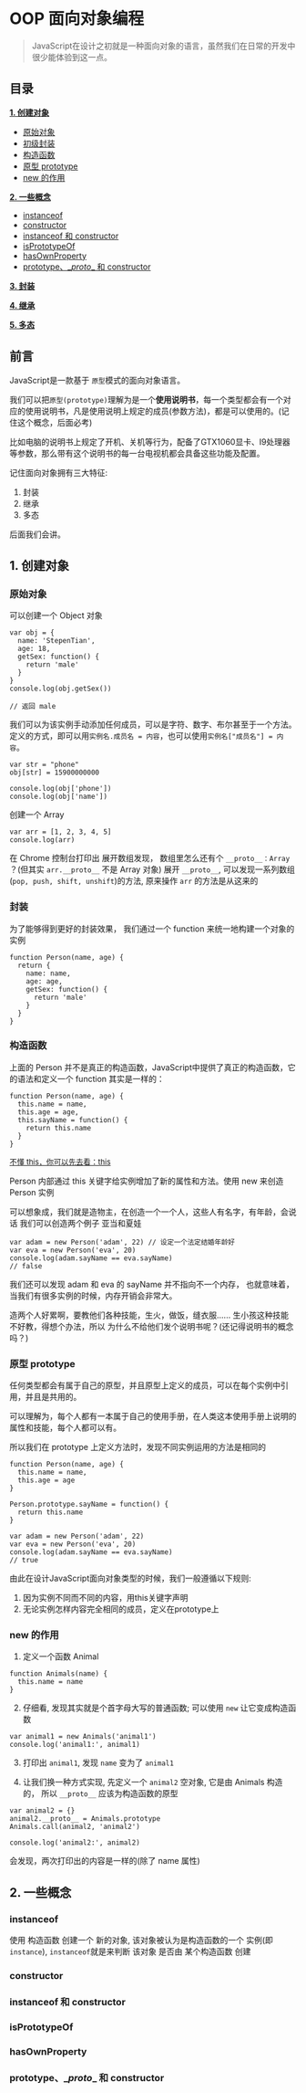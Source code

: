 # OOP 面向对象编程
> JavaScript在设计之初就是一种面向对象的语言，虽然我们在日常的开发中很少能体验到这一点。

## 目录

**[1. 创建对象](#1-创建对象)**
  * [原始对象](#原始对象)
  * [初级封装](#初级封装)
  * [构造函数](#构造函数)
  * [原型 prototype](#原型-prototype)
  * [new 的作用](#new-的作用)

**[2. 一些概念](#2-一些概念)**
  * [instanceof](#instanceof)
  * [constructor](#constructor)
  * [instanceof 和 constructor](#instanceof-和-constructor)
  * [isPrototypeOf](#isprototypeof)
  * [hasOwnProperty](#hasownproperty)
  * [prototype、\__proto__ 和 constructor](#prototype-__proto__-和-constructor)

**[3. 封装]()**

**[4. 继承]()**

**[5. 多态]()**

## 前言
 
JavaScript是一款基于 `原型`模式的面向对象语言。

我们可以把`原型(prototype)`理解为是一个**使用说明书**，每一个类型都会有一个对应的使用说明书，凡是使用说明上规定的成员(参数方法)，都是可以使用的。(记住这个概念，后面必考)

比如电脑的说明书上规定了开机、关机等行为，配备了GTX1060显卡、I9处理器等参数，那么带有这个说明书的每一台电视机都会具备这些功能及配置。

记住面向对象拥有三大特征:
1. 封装
2. 继承
3. 多态

后面我们会讲。


## 1. 创建对象

### 原始对象

可以创建一个 Object 对象


```
var obj = {
  name: 'StepenTian',
  age: 18,
  getSex: function() {
    return 'male'
  }
}
console.log(obj.getSex())

// 返回 male
```

我们可以为该实例手动添加任何成员，可以是字符、数字、布尔甚至于一个方法。
定义的方式，即可以用`实例名.成员名 = 内容`，也可以使用`实例名["成员名"] = 内容`。

```
var str = "phone"
obj[str] = 15900000000

console.log(obj['phone'])
console.log(obj['name'])
```

创建一个 Array

```
var arr = [1, 2, 3, 4, 5]
console.log(arr)
```

在 Chrome 控制台打印出
展开数组发现， 数组里怎么还有个 `__proto__：Array` ？(但其实 `arr.__proto__` 不是 Array 对象)
展开 `__proto__`, 可以发现一系列数组(`pop, push, shift, unshift`)的方法, 原来操作 `arr` 的方法是从这来的


### 封装

为了能够得到更好的封装效果， 我们通过一个 function 来统一地构建一个对象的实例

```
function Person(name, age) {
  return {
    name: name,
    age: age,
    getSex: function() {
      return 'male'
    }
  }
}

```

### 构造函数

上面的 Person 并不是真正的构造函数，JavaScript中提供了真正的构造函数，它的语法和定义一个 function 其实是一样的：

```
function Person(name, age) {
  this.name = name,
  this.age = age,
  this.sayName = function() {
    return this.name
  }
}
```
<font size="2">[不懂 this，你可以先去看：this]()</font>

Person 内部通过 this 关键字给实例增加了新的属性和方法。使用 new 来创造 Person 实例

可以想象成，我们就是造物主，在创造一个一个人，这些人有名字，有年龄，会说话
我们可以创造两个例子 亚当和夏娃

```
var adam = new Person('adam', 22) // 设定一个法定结婚年龄好
var eva = new Person('eva', 20)
console.log(adam.sayName == eva.sayName)
// false
```
我们还可以发现 adam 和 eva 的 sayName 并不指向不一个内存，
也就意味着，当我们有很多实例的时候，内存开销会非常大。

造两个人好累啊，要教他们各种技能，生火，做饭，缝衣服......
生小孩这种技能不好教，得想个办法，所以
为什么不给他们发个说明书呢？(还记得说明书的概念吗？)

### 原型 prototype

任何类型都会有属于自己的原型，并且原型上定义的成员，可以在每个实例中引用，并且是共用的。

可以理解为，每个人都有一本属于自己的使用手册，在人类这本使用手册上说明的属性和技能，每个人都可以有。

所以我们在 prototype 上定义方法时，发现不同实例运用的方法是相同的

```
function Person(name, age) {
  this.name = name,
  this.age = age
}

Person.prototype.sayName = function() {
  return this.name
}

var adam = new Person('adam', 22)
var eva = new Person('eva', 20)
console.log(adam.sayName == eva.sayName)
// true
```

由此在设计JavaScript面向对象类型的时候，我们一般遵循以下规则:

1. 因为实例不同而不同的内容，用this关键字声明
2. 无论实例怎样内容完全相同的成员，定义在prototype上


### new 的作用

1. 定义一个函数 Animal

```
function Animals(name) {
  this.name = name
}
```

2. 仔细看, 发现其实就是个首字母大写的普通函数; 可以使用 `new` 让它变成构造函数

```
var animal1 = new Animals('animal1')
console.log('animal1:', animal1)
```

3. 打印出 `animal1`, 发现 `name` 变为了 `animal1`

4. 让我们换一种方式实现, 先定义一个 `animal2` 空对象, 它是由 Animals 构造的， 所以 `__proto__` 应该为构造函数的原型

```
var animal2 = {}
animal2.__proto__ = Animals.prototype
Animals.call(animal2, 'animal2')

console.log('animal2:', animal2)
```

会发现，两次打印出的内容是一样的(除了 name 属性)


## 2. 一些概念

### instanceof

使用 构造函数 创建一个 新的对象, 该对象被认为是构造函数的一个 实例(即 `instance`), 
`instanceof`就是来判断 该对象 是否由 某个构造函数 创建

### constructor

### instanceof 和 constructor

### isPrototypeOf

### hasOwnProperty

### prototype、\__proto__ 和 constructor
